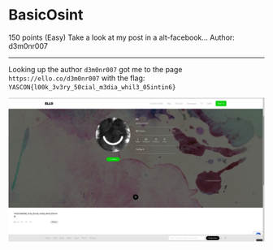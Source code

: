 # BasicOsint

150 points (Easy)
Take a look at my post in a alt-facebook...
Author: d3m0nr007

---

Looking up the author `d3m0nr007` got me to the page `https://ello.co/d3m0nr007` with the flag: `YASCON{l00k_3v3ry_50cial_m3dia_whil3_05intin6}`

![](ello.png)
